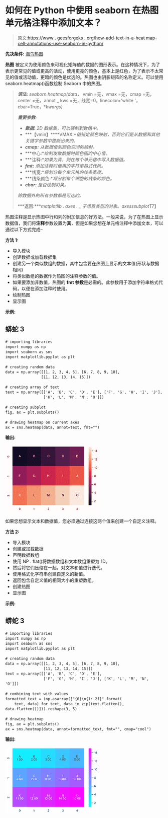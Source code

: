 # 如何在 Python 中使用 seaborn 在热图单元格注释中添加文本？

> 原文:[https://www . geesforgeks . org/how-add-text-in-a-heat map-cell-annotations-use-seaborn-in-python/](https://www.geeksforgeeks.org/how-to-add-text-in-a-heatmap-cell-annotations-using-seaborn-in-python/)

**先决条件:** [海鸟热图](https://www.geeksforgeeks.org/seaborn-heatmap-a-comprehensive-guide/)

**热图** 被定义为使用颜色来可视化矩阵值的数据的图形表示。在这种情况下，为了表示更常见的值或更高的活动，使用更亮的颜色，基本上是红色，为了表示不太常见的值或活动值，更暗的颜色是优选的。热图也由阴影矩阵的名称定义。可以使用 seaborn.heatmap()函数绘制 Seaborn 中的热图。

> ***语法:** seaborn.heatmap(data，* vmin =无，vmax =无，cmap =无，center =无，annot _ kws =无，线宽=0，linecolor='white '，cbar=True，**kwargs)*
> 
> ***重要参数:***
> 
> *   ***数据:** 2D 数据集，可以强制到数组中。*
> *   ***【vmin】****VMAX:**值锚定颜色映射，否则它们是从数据和其他关键字参数中推断出来的。*
> *   ***cmap:** 从数据值到颜色空间的映射。*
> *   ***中心:**绘制发散数据时颜色图的中心值。*
> *   ***注释:**如果为真，则在每个单元格中写入数据值。*
> *   ***fmt:** 添加注释时使用的字符串格式代码。*
> *   ***线宽:**将划分每个单元格的线条宽度。*
> *   ***线条颜色:**将分割每个细胞的线条的颜色。*
> *   ***cbar:** 是否绘制彩条。*
> 
> *除数据外的所有参数都是可选的。*
> 
> ***返回:****matplotlib . axes . _ 子场景类型的对象。axesssubplot*T7】

热图注释是显示热图中行和列的附加信息的好方法。一般来说，为了在热图上显示数据值，我们将**注释**参数设置为**真**，但是如果您想在单元格注释中添加文本，可以通过以下方式完成–

**方法 1:**

*   导入模块
*   创建数据或加载数据集
*   创建另一个类似数组的数据，其中包含要在热图上显示的文本值(形状与数据相同)
*   将类似数组的数据作为热图的注释参数的值。
*   如果要添加非数值，热图的 **fmt 参数**是必需的。此参数用于添加字符串格式代码，以便在添加注释时使用。
*   绘制热图
*   显示图

**示例:**

## 蟒蛇 3

```
# importing libraries
import numpy as np
import seaborn as sns
import matplotlib.pyplot as plt

# creating random data
data = np.array([[1, 2, 3, 4, 5], [6, 7, 8, 9, 10],
                [11, 12, 13, 14, 15]])

# creating array of text
text = np.array([['A', 'B', 'C', 'D', 'E'], ['F', 'G', 'H', 'I', 'J'],
                 ['K', 'L', 'M', 'N', 'O']])

# creating subplot
fig, ax = plt.subplots()

# drawing heatmap on current axes
ax = sns.heatmap(data, annot=text, fmt="")
```

**输出:**

![](img/8273df4932d0fdbc18d5ddd0430a74f0.png)

如果您想显示文本和数据值，您必须通过连接这两个值来创建一个自定义注释。

**方法 2:**

*   导入模块
*   创建或加载数据
*   声明数据数组
*   使用 NP . flat()将数据数组和文本数组重塑为 1D。
*   然后将它们压缩在一起，对文本和值进行迭代。
*   使用格式化字符串创建自定义的新值。
*   返回包含自定义值的相同大小的重塑数组。
*   创建热图
*   显示图

**示例:**

## 蟒蛇 3

```
# importing libraries
import numpy as np
import seaborn as sns
import matplotlib.pyplot as plt

# creating random data
data = np.array([[1, 2, 3, 4, 5], [6, 7, 8, 9, 10], 
                 [11, 12, 13, 14, 15]])
text = np.array([['A', 'B', 'C', 'D', 'E'], 
                 ['F', 'G', 'H', 'I', 'J'], ['K', 'L', 'M', 'N', 'O']])

# combining text with values
formatted_text = (np.asarray(["{0}\n{1:.2f}".format(
    text, data) for text, data in zip(text.flatten(), data.flatten())])).reshape(3, 5)

# drawing heatmap
fig, ax = plt.subplots()
ax = sns.heatmap(data, annot=formatted_text, fmt="", cmap="cool")
```

**输出:**

![](img/27bca07d966971dec4a379de692e5b30.png)